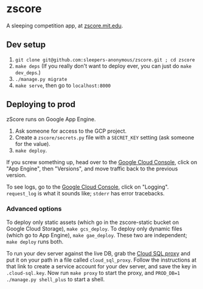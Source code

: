 zscore
======

A sleeping competition app, at [zscore.mit.edu](https://zscore.mit.edu).

Dev setup
---------

1. `git clone git@github.com:sleepers-anonymous/zscore.git ; cd zscore`
2. `make deps` (If you really don't want to deploy ever, you can just do `make dev_deps`.)
3. `./manage.py migrate`
4. `make serve`, then go to `localhost:8000`

Deploying to prod
-----------------

zScore runs on Google App Engine.

1. Ask someone for access to the GCP project.
2. Create a `zscore/secrets.py` file with a `SECRET_KEY` setting (ask someone for the value).
3. `make deploy`.

If you screw something up, head over to the [Google Cloud Console](https://console.cloud.google.com), click on "App Engine", then "Versions", and move traffic back to the previous version.

To see logs, go to the [Google Cloud Console](https://console.cloud.google.com), click on "Logging".  `request_log` is what it sounds like; `stderr` has error tracebacks.

### Advanced options

To deploy only static assets (which go in the zscore-static bucket on Google Cloud Storage), `make gcs_deploy`.  To deploy only dynamic files (which go to App Engine), `make gae_deploy`.  These two are independent; `make deploy` runs both.

To run your dev server against the live DB, grab the [Cloud SQL proxy](https://cloud.google.com/sql/docs/sql-proxy) and put it on your path in a file called `cloud_sql_proxy`.  Follow the instructions at that link to create a service account for your dev server, and save the key in `.cloud-sql.key`.  Now run `make proxy` to start the proxy, and `PROD_DB=1 ./manage.py shell_plus` to start a shell.
